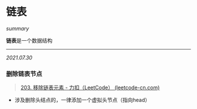 # 链表

*summary*

**链表**是一个数据结构

---

*2021.07.30*

### 删除链表节点

> [203. 移除链表元素 - 力扣（LeetCode） (leetcode-cn.com)](https://leetcode-cn.com/problems/remove-linked-list-elements/)

- 涉及删除头结点的，一律添加一个虚拟头节点（指向head）

